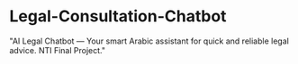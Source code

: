 # Legal-Consultation-Chatbot
"AI Legal Chatbot — Your smart Arabic assistant for quick and reliable legal advice. NTI Final Project."
